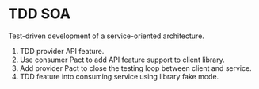 # TDD SOA

Test-driven development of a service-oriented architecture.

1. TDD provider API feature.
2. Use consumer Pact to add API feature support to client library.
3. Add provider Pact to close the testing loop between client and service.
4. TDD feature into consuming service using library fake mode.
